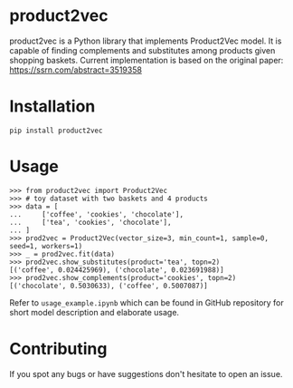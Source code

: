 # product2vec

product2vec is a Python library that implements Product2Vec model. It is capable of finding complements and substitutes among products given shopping baskets. Current implementation is based on the original paper: https://ssrn.com/abstract=3519358

# Installation

```
pip install product2vec
```

# Usage

```
>>> from product2vec import Product2Vec
>>> # toy dataset with two baskets and 4 products
>>> data = [
...     ['coffee', 'cookies', 'chocolate'],
...     ['tea', 'cookies', 'chocolate'],
... ]
>>> prod2vec = Product2Vec(vector_size=3, min_count=1, sample=0, seed=1, workers=1)
>>> _ = prod2vec.fit(data)
>>> prod2vec.show_substitutes(product='tea', topn=2)
[('coffee', 0.024425969), ('chocolate', 0.023691988)]
>>> prod2vec.show_complements(product='cookies', topn=2)
[('chocolate', 0.5030633), ('coffee', 0.5007087)]
```

Refer to `usage_example.ipynb` which can be found in GitHub repository for short model description and elaborate usage.

# Contributing

If you spot any bugs or have suggestions don't hesitate to open an issue.
